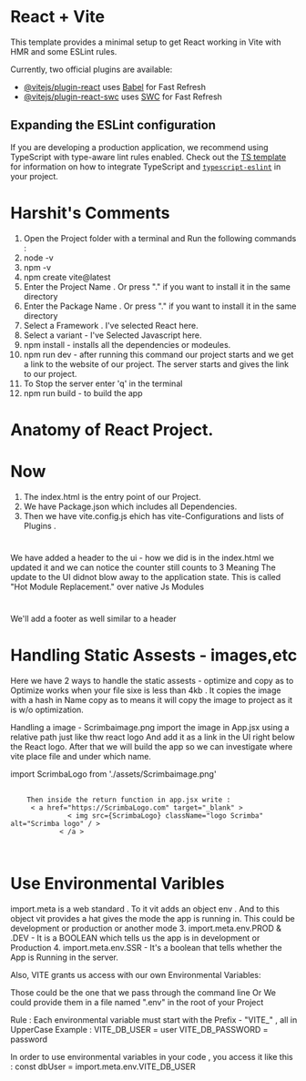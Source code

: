 # React + Vite

This template provides a minimal setup to get React working in Vite with HMR and some ESLint rules.

Currently, two official plugins are available:

- [@vitejs/plugin-react](https://github.com/vitejs/vite-plugin-react/blob/main/packages/plugin-react) uses [Babel](https://babeljs.io/) for Fast Refresh
- [@vitejs/plugin-react-swc](https://github.com/vitejs/vite-plugin-react/blob/main/packages/plugin-react-swc) uses [SWC](https://swc.rs/) for Fast Refresh

## Expanding the ESLint configuration

If you are developing a production application, we recommend using TypeScript with type-aware lint rules enabled. Check out the [TS template](https://github.com/vitejs/vite/tree/main/packages/create-vite/template-react-ts) for information on how to integrate TypeScript and [`typescript-eslint`](https://typescript-eslint.io) in your project.


# Harshit's Comments
1. Open the Project folder with a terminal and Run the following commands :
2. node -v
3. npm -v
4. npm create vite@latest
5. Enter the Project Name . Or press "." if you want to install it in the same directory
6. Enter the Package Name . Or press "." if you want to install it in the same directory
7. Select a Framework . I've selected React here.
8. Select a variant - I've Selected Javascript here.
9.  npm install - installs all the dependencies or modeules.
10.  npm run dev - after running this command our project starts and we get a link to the website of our  project. 
The server starts and gives the link to our project.
11. To Stop the server enter 'q' in the terminal 
12. npm run build - to build the app
 


# Anatomy of React Project.

# Now 
1. The index.html is the entry point of our Project.
2. We have Package.json which includes all Dependencies.
3. Then we have vite.config.js ehich has vite-Configurations and lists of Plugins .


#
We have added a header to the ui - how we did is in the index.html
we updated it and we can notice the counter still counts to 3
Meaning
The update to the UI didnot blow away to the  application state.
This is called "Hot Module Replacement." over native Js Modules


#
We'll add a footer as well similar to a header




# Handling Static Assests - images,etc

Here we have 2 ways to handle the static assests - optimize and copy as to
Optimize works when your file sixe is less than 4kb  . It copies the image with a hash in Name
copy as to means it will copy the image to project as it is w/o optimization.

Handling a image - Scrimbaimage.png
import the image in App.jsx using a relative path just like thw react logo 
And add it as a link in the UI right below the React logo.
After that we will build the app so we can investigate where vite place file and under which name.

import ScrimbaLogo from './assets/Scrimbaimage.png'

<pre>
    <code>
    Then inside the return function in app.jsx write :
     &lt a href="https://ScrimbaLogo.com" target="_blank" &gt
              &lt img src={ScrimbaLogo} className="logo Scrimba" alt="Scrimba logo" / &gt
            &lt /a &gt

    </code>
</pre>


# Use Environmental Varibles

import.meta is a web standard  . To it vit adds an object env . And to this object vit provides a  hat gives the mode the app is running in. This could be development or production or another mode
3. import.meta.env.PROD & .DEV - It is a BOOLEAN which tells us the app is in development or Production 
4. import.meta.env.SSR - It's a boolean that tells whether the App is Running in the server.


Also, VITE grants us access with our own Environmental Variables:

Those could be the one that we pass through the command line 
Or
We could provide them in a file named ".env" in the root of your Project

Rule : Each environmental variable must start with the Prefix - "VITE_" , all in UpperCase
Example : VITE_DB_USER = user
          VITE_DB_PASSWORD = password

In order to use environmental variables in your code , you access it like this :
            const dbUser = import.meta.env.VITE_DB_USER

 




